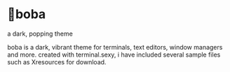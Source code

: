 # 🧋boba
a dark, popping theme

boba is a dark, vibrant theme for terminals, text editors, window managers and more. created with terminal.sexy, i have included several sample files such as Xresources for download.
